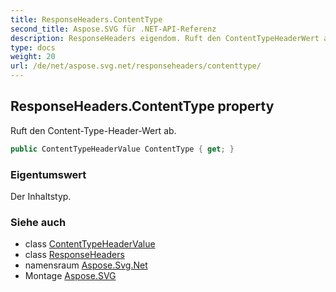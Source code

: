 ```yaml
---
title: ResponseHeaders.ContentType
second_title: Aspose.SVG für .NET-API-Referenz
description: ResponseHeaders eigendom. Ruft den ContentTypeHeaderWert ab.
type: docs
weight: 20
url: /de/net/aspose.svg.net/responseheaders/contenttype/
---
```

## ResponseHeaders.ContentType property

Ruft den Content-Type-Header-Wert ab.

```csharp
public ContentTypeHeaderValue ContentType { get; }
```

### Eigentumswert

Der Inhaltstyp.

### Siehe auch

* class [ContentTypeHeaderValue](../../../aspose.svg.net.headers/contenttypeheadervalue/)
* class [ResponseHeaders](../)
* namensraum [Aspose.Svg.Net](../../responseheaders/)
* Montage [Aspose.SVG](../../../)


